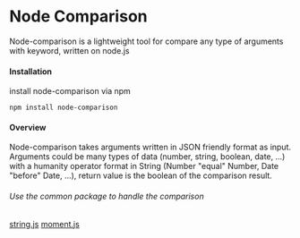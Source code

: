 
Node Comparison
=====

Node-comparison is a lightweight tool for compare any type of arguments with keyword, written on node.js



#### Installation

install node-comparison via npm

    npm install node-comparison
 
#### Overview

Node-comparison takes arguments written in JSON friendly format as input. Arguments could be many types of data (number, string, boolean, date, ...) with a humanity operator format in String (Number "equal" Number, Date "before" Date, ...), return value is the boolean of the comparison result.

###### Use the common package to handle the comparison

[string.js](http://stringjs.com/)
[moment.js](http://momentjs.com/docs/#/query/is-same/)
